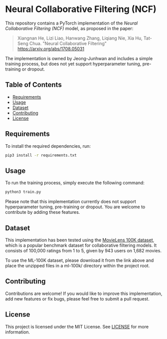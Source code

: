 # Neural Collaborative Filtering (NCF)

This repository contains a PyTorch implementation of the _Neural Collaborative Filtering (NCF)_ model, as proposed in the paper:

> Xiangnan He, Lizi Liao, Hanwang Zhang, Liqiang Nie, Xia Hu, Tat-Seng Chua. "Neural Collaborative Filtering" https://arxiv.org/abs/1708.05031

The implementation is owned by Jeong-Junhwan and includes a simple training process, but does not yet support hyperparameter tuning, pre-training or dropout.

## Table of Contents

- [Requirements](#requirements)
- [Usage](#usage)
- [Dataset](#dataset)
- [Contributing](#contributing)
- [License](#license)

## Requirements

To install the required dependencies, run:

```bash
pip3 install -r requirements.txt
```

## Usage

To run the training process, simply execute the following command:

```bash
python3 train.py
```

Please note that this implementation currently does not support hyperparameter tuning, pre-training or dropout. You are welcome to contribute by adding these features.

## Dataset

This implementation has been tested using the [MovieLens 100K dataset](https://grouplens.org/datasets/movielens/100k/), which is a popular benchmark dataset for collaborative filtering models. It consists of 100,000 ratings from 1 to 5, given by 943 users on 1,682 movies.

To use the ML-100K dataset, please download it from the link above and place the unzipped files in a ml-100k/ directory within the project root.

## Contributing

Contributions are welcome! If you would like to improve this implementation, add new features or fix bugs, please feel free to submit a pull request.

## License

This project is licensed under the MIT License. See [LICENSE](LICENSE) for more information.

